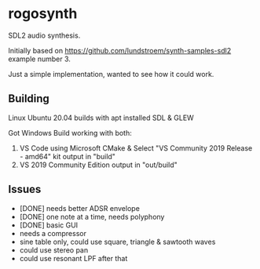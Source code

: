 # rogosynth

SDL2 audio synthesis.

Initially based on https://github.com/lundstroem/synth-samples-sdl2 example number 3.

Just a simple implementation, wanted to see how it could work.

## Building

Linux Ubuntu 20.04 builds with apt installed SDL & GLEW

Got Windows Build working with both:
1) VS Code using Microsoft CMake & Select "VS Community 2019 Release - amd64" kit
   output in "build"
2) VS 2019 Community Edition
   output in "out/build"

## Issues
- [DONE] needs better ADSR envelope
- [DONE] one note at a time, needs polyphony
- [DONE] basic GUI
- needs a compressor
- sine table only, could use square, triangle & sawtooth waves
- could use stereo pan
- could use resonant LPF after that

